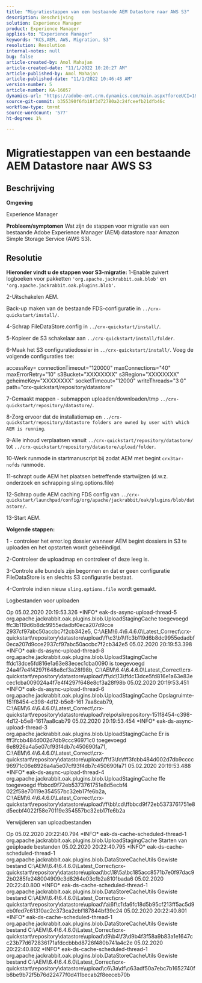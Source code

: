 ```yaml
---
title: "Migratiestappen van een bestaande AEM Datastore naar AWS S3"
description: Beschrijving
solution: Experience Manager
product: Experience Manager
applies-to: "Experience Manager"
keywords: "KCS,AEM, AWS, Migration, S3"
resolution: Resolution
internal-notes: null
bug: false
article-created-by: Amol Mahajan
article-created-date: "11/1/2022 10:20:27 AM"
article-published-by: Amol Mahajan
article-published-date: "11/1/2022 10:46:48 AM"
version-number: 5
article-number: KA-16057
dynamics-url: "https://adobe-ent.crm.dynamics.com/main.aspx?forceUCI=1&pagetype=entityrecord&etn=knowledgearticle&id=41f450c8-ce59-ed11-9561-6045bd006a22"
source-git-commit: b355390f6fb18f3d72780a2c24fceefb21dfb46c
workflow-type: tm+mt
source-wordcount: '577'
ht-degree: 1%

---
```


# Migratiestappen van een bestaande AEM Datastore naar AWS S3

## Beschrijving


<b>Omgeving</b>

Experience Manager


<b>Probleem/symptomen</b>
Wat zijn de stappen voor migratie van een bestaande Adobe Experience Manager (AEM) datastore naar Amazon Simple Storage Service (AWS S3).


## Resolutie

<b>Hieronder vindt u de stappen voor S3-migratie:</b>
1-Enable zuivert logboeken voor pakketten `'org.apache.jackrabbit.oak.blob'` en `'org.apache.jackrabbit.oak.plugins.blob'`.

2-Uitschakelen AEM.

Back-up maken van de bestaande FDS-configuratie in `../crx-quickstart/install/`.

4-Schrap FileDataStore.config in `../crx-quickstart/install/`.

5-Kopieer de S3 schakelaar aan `../crx-quickstart/install/folder`.

6-Maak het S3 configuratiedossier in `../crx-quickstart/install/`. Voeg de volgende configuraties toe:

accessKey= connectionTimeout=&quot;120000&quot; maxConnections=&quot;40&quot; maxErrorRetry=&quot;10&quot; s3Bucket=&quot;XXXXXXXX&quot; s3Region=&quot;XXXXXXXX&quot; geheimeKey=&quot;XXXXXXXX&quot; socketTimeout=&quot;12000&quot; writeThreads=&quot;3 0&quot; path=&quot;crx-quickstart/repository/datastore&quot;

7-Gemaakt mappen - submappen uploaden/downloaden/tmp `../crx-quickstart/repository/datastore/`.

8-Zorg ervoor dat de installatiemap en `../crx-quickstart/repository/datastore folders are owned by user with which AEM is running`.

9-Alle inhoud verplaatsen vanuit `../crx-quickstart/repository/datastore/` tot `../crx-quickstart/repository/datastore/upload/folder`.

10-Werk runmode in startmanuscript bij zodat AEM met begint `crx3tar-nofds` runmode.

11-schrapt oude AEM het plaatsen betreffende startwijzen (d.w.z. onderzoek en schrapping sling.options.file)

12-Schrap oude AEM caching FDS config van `../crx-quickstart/launchpad/config/org/apache/jackrabbit/oak/plugins/blob/datastore/`.

13-Start AEM.

<b>Volgende stappen:</b>

1 - controleer het error.log dossier wanneer AEM begint dossiers in S3 te uploaden en het opstarten wordt gebeëindigd.

2-Controleer de uploadmap en controleer of deze leeg is.

3-Controle alle bundels zijn begonnen en dat er geen configuratie FileDataStore is en slechts S3 configuratie bestaat.

4-Controle indien nieuw `sling.options.file` wordt gemaakt.

Logbestanden voor uploaden

Op 05.02.2020 20:19:53.326 \*INFO\* eak-ds-async-upload-thread-5 org.apache.jackrabbit.oak.plugins.blob.UploadStagingCache toegevoegd ffc3b119d6b8dc9955edadbf0eca207d9cce 2937cf97abc50accbc7f2cb342e5, C:\AEM\6.4\6.4.6.0\Latest_Correct\crx-quickstart\repository\datastore\upload\ff\c3\b1\ffc3b119d6b8dc9955edadbf0eca207d9cce2937cf97abc50accbc7f2cb342e5 05.02.2020 20:19:53.398 \*INFO\* oak-ds-async-upload-thread-8 org.apache.jackrabbit.oak.plugins.blob.UploadStagingCache ffdc13dce5fd816e1a63e83ecec1cba0090 is toegevoegd 24a4f7e4f4297f648e8cf3a28f98b, C:\AEM\6.4\6.4.6.0\Latest_Correct\crx-quickstart\repository\datastore\upload\ff\dc\13\ffdc13dce5fd816e1a63e83ecec1cba009024a4f7e4f4297f648e8cf3a28f98b 05.02.2020 20:19:53.451 \*INFO\* oak-ds-async-upload-thread-6 org.apache.jackrabbit.oak.plugins.blob.UploadStagingCache Opslagruimte-151f8454-c398-4d12-b5e8-161 7aa8cab79, C:\AEM\6.4\6.4.6.0\Latest_Correct\crx-quickstart\repository\datastore\upload\re\po\si\repository-151f8454-c398-4d12-b5e8-1617aa8cab79 05.02.2020 20:19:53.454 \*INFO\* eak-ds-async-upload-thread-3 org.apache.jackrabbit.oak.plugins.blob.UploadStagingCache Er is fff3fcbb484d002d7db9ccc96971c0 toegevoegd 6e8926a4a5e07cf93f4db7c450690fa71, C:\AEM\6.4\6.4.6.0\Latest_Correct\crx-quickstart\repository\datastore\upload\ff\f3\fc\fff3fcbb484d002d7db9cccc96971c06e8926a4a5e07cf93f4db7c450690fa71 05.02.2020 20:19:53.488 \*INFO\* eak-ds-async-upload-thread-4 org.apache.jackrabbit.oak.plugins.blob.UploadStagingCache ffe toegevoegd ffbbcd9f72eb5373761751e8d5ecbf4 022f58e70119e354557bc32eb17fe6b2a, C:\AEM\6.4\6.4.6.0\Latest_Correct\crx-quickstart\repository\datastore\upload\ff\bb\cd\ffbbcd9f72eb5373761751e8d5ecbf4022f58e70119e354557bc32eb17fe6b2a

Verwijderen van uploadbestanden

Op 05.02.2020 20:22:40.794 \*INFO\* eak-ds-cache-scheduled-thread-1 org.apache.jackrabbit.oak.plugins.blob.UploadStagingCache Starten van geüploade bestanden 05.02.2020 20:22:40.795 \*INFO\* eak-ds-cache-scheduled-thread-1 org.apache.jackrabbit.oak.plugins.blob.DataStoreCacheUtils Gewiste bestand C:\AEM\6.4\6.4.6.0\Latest_Correct\crx-quickstart\repository\datastore\upload\bc\18\5a\bc185acc8571b7e0f97dac92b0285fe248004909c3d8264e03cfb2a8101bada6 05.02.2020 20:22:40.800 \*INFO\* eak-ds-cache-scheduled-thread-1 org.apache.jackrabbit.oak.plugins.blob.DataStoreCacheUtils Gewiste bestand C:\AEM\6.4\6.4.6.0\Latest_Correct\crx-quickstart\repository\datastore\upload\fa\6f\c1\fa6fc18d5b95cf213ff5ac5d9eb0fed7c61310ac2c373ca2cbf187844bf39c24 05.02.2020 20:22:40.801 \*INFO\* eak-ds-cache-scheduled-thread-1 org.apache.jackrabbit.oak.plugins.blob.DataStoreCacheUtils Gewiste bestand C:\AEM\6.4\6.4.6.0\Latest_Correct\crx-quickstart\repository\datastore\upload\d9\b4\f3\d9b4f3f58a9b83a1e1647cc23b77d672836171afdccbbbd8726f480b741a4c2e 05.02.2020 20:22:40.802 \*INFO\* eak-ds-cache-scheduled-thread-1 org.apache.jackrabbit.oak.plugins.blob.DataStoreCacheUtils Gewiste bestand C:\AEM\6.4\6.4.6.0\Latest_Correct\crx-quickstart\repository\datastore\upload\c6\3a\df\c63adf50a7ebc7b1652740fb8be9b72f5b76d22477f0d411becab2f8eeceb70b

